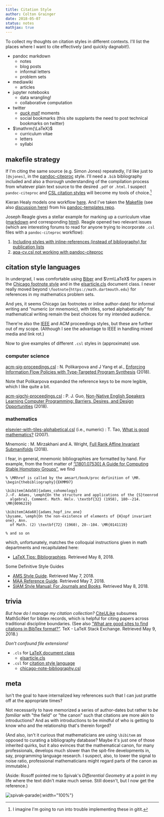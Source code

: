 ```yaml
---
title: Citation Style
author: Colton Grainger
date: 2018-05-07
status: notes
mathjax: true
---
```


To collect my thoughts on citation styles in different contexts. I'll list the places where I want to cite effectively (and quickly dagnabit!).

- pandoc markdown
  - notes
  - blog posts
  - informal letters
  - problem sets
- mediawiki
  - articles
- jupyter notebooks
  - data wrangling!
  - collaborative computation
- twitter
  - *[guck mal!](https://german.stackexchange.com/questions/36810/sieh-mal-vs-guck-mal)* moments
  - social bookmarks (this site supplants the need to post technical bookmarks on twitter)
- $\mathrm{\LaTeX}$
  - curriculum vitae
  - letters
  - syllabi

## makefile strategy 

If I'm citing the same source (e.g. Simon Jones) repeatedly, I'd like just to `[@sjones]`, in the [pandoc-citeproc](https://github.com/jgm/pandoc-citeproc) style. I'll need a `.bib` bibliography included and also a thorough understanding of the compilation process from whatever plain text source to the desired `.pdf` or `.html`. I suspect `pandoc-citeproc` and [CSL citation styles](https://citationstyles.org/)  will become my tools of choice.[^complex]

[^complex]: I imagine I'm going to run into trouble implementing these in gitit.

Kieran Healy models one workflow [here](https://kieranhealy.org/resources/). And I've taken the [Makefile](https://raw.githubusercontent.com/kjhealy/pandoc-templates/master/makefile/Makefile) (see also [discussion here](http://plain-text.co/pull-it-together.html)) from his [pandoc-templates repo](https://github.com/kjhealy/pandoc-templates).

Joseph Reagle gives a stellar example for marking up a curriculum vitae ([markdown](http://reagle.org/joseph/2003/cv/cv.md) and corresponding [html](http://reagle.org/joseph/2003/cv/cv.html)). Reagle opened two relevant issues (which are interesting forums to read for anyone trying to incorporate `.csl` files with a `pandoc-citeproc` workflow):

1. [Including styles with inline-references (instead of bibliography) for publication lists](https://github.com/citation-style-language/styles/issues/1619)
1. [apa-cv.csl not working with pandoc-citeproc](https://github.com/citation-style-language/styles/issues/1619)

## citation style languages

In undergrad, I was comfortable using [Biber](https://en.wikipedia.org/wiki/Biber_(LaTeX)) and $\rm\LaTeX$ for papers in the [Chicago footnote style](https://tex.stackexchange.com/questions/30287/get-biblatex-chicago-working) and in the [elsarticle.cls](https://tex.stackexchange.com/questions/110515/elsarticle-cls-and-biblatex-incompatibility) document class. I never really moved beyond `\footnote{https://math.dartmouth.edu}` for references in my mathematics problem sets. 

And yes, it seems Chicago (as footnotes or inline author-date) for informal writing and "numeric (or mnemonic), with titles, sorted alphabetically"  for mathematical writing remain the best choices for my intended audience.

There're also the [IEEE](https://github.com/citation-style-language/styles/blob/master/ieee.csl) and ACM proceedings styles, but these are further out of my scope. (Although I
see the advantage to IEEE in handling mixed media and link rot.)

Now to give examples of different `.csl` styles in (approximate) use.

### computer science

[acm-sig-proceedings.csl](https://github.com/citation-style-language/styles/blob/master/acm-sig-proceedings.csl)
: N. Polikarpova and J Yang et al., [Enforcing Information Flow Policies with Type-Targeted Program Synthesis](https://arxiv.org/pdf/1607.03445.pdf) (2018).

Note that Polikarpova expanded the reference keys to be more legible, which I like quite a bit.

[acm-sigchi-proceedings.csl](https://github.com/citation-style-language/styles/blob/master/acm-sigchi-proceedings.csl)
: P. J. Guo, [Non-Native English Speakers Learning Computer Programming: Barriers, Desires, and Design Opportunities](http://pgbovine.net/publications/non-native-english-speakers-learning-programming_CHI-2018.pdf) (2018).

### mathematics

[elsevier-with-tiles-alphabetical.csl](https://github.com/citation-style-language/styles/blob/master/elsevier-with-titles-alphabetical.csl) (i.e., numeric)
: T. Tao, [What is good mathematics?](https://arxiv.org/pdf/math/0702396.pdf) (2007).

Mnemonic
: M. Mirzakhani and A. Wright, [Full Rank Affine Invariant Submanifolds](https://web.stanford.edu/~amwright/FullRank.pdf) (2018).

I fear, in general, mnemonic bibliographies are formatted by hand. For example,
from the front matter of [“[1801.07530] A Guide for Computing Stable Homotopy Groups”](https://arxiv.org/abs/1801.07530), we find

```
% \MRhref is called by the amsart/book/proc definition of \MR.
\begin{thebibliography}{EKMM97}

\bibitem[Ada58]{adams_cohomology}
J.~F. Adams, \emph{On the structure and applications of the {S}teenrod
  algebra}, Comment. Math. Helv. \textbf{32} (1958), 180--214. \MR{0096219}

\bibitem[Ada60]{adams_hopf_inv_one}
\bysame, \emph{On the non-existence of elements of {H}opf invariant one}, Ann.
  of Math. (2) \textbf{72} (1960), 20--104. \MR{0141119}

% and so on
```

which, unfortunately, matches the colloquial instructions given in math departments and recapitulated here:

- [LaTeX Tips: Bibliographies](https://faculty.math.illinois.edu/~hildebr/tex/bibliographies.html). Retrieved May 8, 2018.

Some Definitive Style Guides

- [AMS Style Guide](https://www.ams.org/publications/authors/AMS-StyleGuide-print.pdf). Retrieved May 7, 2018.
- [MAA Reference Guide](https://www.maa.org/sites/default/files/pdf/pubs/Ref_Guide.pdf). Retrieved May 7, 2018.
- [SIAM Style Manual: For Journals and Books](https://www.siam.org/journals/pdf/stylemanual.pdf). Retrieved May 8, 2018.

## trivia

*But how do I manage my citation collection?* [CiteULike](http://www.citeulike.org/) subsumes MathSciNet for bibtex records, which is helpful for citing papers across traditional discipline boundaries. (See also [“What are good sites to find citations in BibTex format?”](https://tex.stackexchange.com/questions/143/what-are-good-sites-to-find-citations-in-bibtex-format/153). TeX - LaTeX Stack Exchange. Retrieved May 9, 2018.)

*Don't confound file extensions!*

- `.cls` for [LaTeX document class](https://tex.stackexchange.com/questions/7770/file-extensions-related-to-latex-etc)
  - [elsarticle.cls](https://www.elsevier.com/__data/assets/pdf_file/0008/56843/elsdoc-1.pdf)
- `.csl` for [citation style language](https://github.com/citation-style-language/styles) 
  - [chicago-note-bibliography.csl](https://github.com/jgm/pandoc-citeproc/blob/master/tests/chicago-note-bibliography.csl)

## meta

Isn't the goal to have internalized key references such that I can just prattle off at the appropriate times? 

Not necessarily to have memorized a series of author-dates but rather to *be familiar* with "the field" or "the canon" such that citations are more akin to introductions? And as with introductions to be mindful of who is getting to know who and the relationship that's therein forged?

(And also, isn't it curious that mathematicians are using `\bibitem` as opposed to curating a bibliography database? Maybe it's just one of those inherited quirks, but it also evinces that the mathematical canon, for many professionals, develops much slower than the spit-fire developments in, say, programming language research. I suspect, also, to lower the signal to noise ratio, professional mathematicians might regard parts of the canon as immutable.)

(Aside: Rosoff pointed me to Spivak's *Differential Geometry* at a point in my life where the text didn't make much sense. Still doesn't, but I now get the reference.)

![spivak-parade](https://images-na.ssl-images-amazon.com/images/I/91L0KVJjGlL.jpg){:width="100%"}
